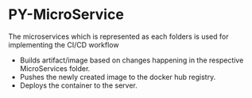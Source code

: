 # PY-MicroService
The microservices which is represented as each folders is used for implementing the CI/CD workflow
- Builds artifact/image based on changes happening in the respective MicroServices folder.
- Pushes the newly created image to the docker hub registry.
- Deploys the container to the server.
